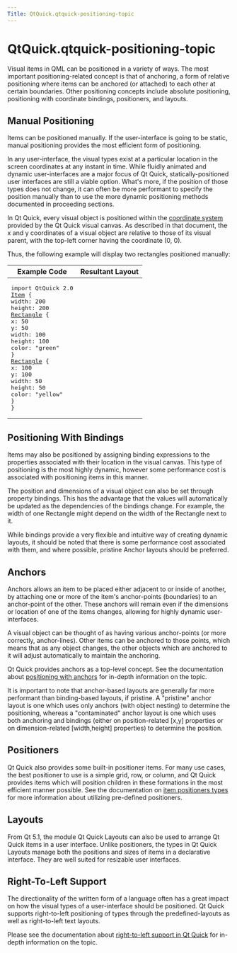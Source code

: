 ```yaml
---
Title: QtQuick.qtquick-positioning-topic
---
```


# QtQuick.qtquick-positioning-topic

<span class="subtitle"></span>
<!-- $$$qtquick-positioning-topic.html-description -->
<p>Visual items in QML can be positioned in a variety of ways. The most important positioning-related concept is that of anchoring, a form of relative positioning where items can be anchored (or attached) to each other at certain boundaries. Other positioning concepts include absolute positioning, positioning with coordinate bindings, positioners, and layouts.</p>
<h2 id="manual-positioning">Manual Positioning</h2>
<p>Items can be positioned manually. If the user-interface is going to be static, manual positioning provides the most efficient form of positioning.</p>
<p>In any user-interface, the visual types exist at a particular location in the screen coordinates at any instant in time. While fluidly animated and dynamic user-interfaces are a major focus of Qt Quick, statically-positioned user interfaces are still a viable option. What's more, if the position of those types does not change, it can often be more performant to specify the position manually than to use the more dynamic positioning methods documented in proceeding sections.</p>
<p>In Qt Quick, every visual object is positioned within the <a href="QtQuick.qtquick-visualcanvas-coordinates.md">coordinate system</a> provided by the Qt Quick visual canvas. As described in that document, the x and y coordinates of a visual object are relative to those of its visual parent, with the top-left corner having the coordinate (0, 0).</p>
<p>Thus, the following example will display two rectangles positioned manually:</p>
<table class="generic">
<thead><tr class="qt-style"><th >Example Code</th><th >Resultant Layout</th></tr></thead>
<tr valign="top"><td ><pre class="qml">import QtQuick 2.0
<span class="type"><a href="QtQuick.Item.md">Item</a></span> {
<span class="name">width</span>: <span class="number">200</span>
<span class="name">height</span>: <span class="number">200</span>
<span class="type"><a href="QtQuick.Rectangle.md">Rectangle</a></span> {
<span class="name">x</span>: <span class="number">50</span>
<span class="name">y</span>: <span class="number">50</span>
<span class="name">width</span>: <span class="number">100</span>
<span class="name">height</span>: <span class="number">100</span>
<span class="name">color</span>: <span class="string">&quot;green&quot;</span>
}
<span class="type"><a href="QtQuick.Rectangle.md">Rectangle</a></span> {
<span class="name">x</span>: <span class="number">100</span>
<span class="name">y</span>: <span class="number">100</span>
<span class="name">width</span>: <span class="number">50</span>
<span class="name">height</span>: <span class="number">50</span>
<span class="name">color</span>: <span class="string">&quot;yellow&quot;</span>
}
}</pre>
</td><td ><p class="centerAlign"><img src="https://developer.ubuntu.com/static/devportal_uploaded/3336517e-e7e0-4c6b-a4fe-c8db0c8f737b-../qtquick-positioning-topic/images/manual-layout.png" alt="" /></p></td></tr>
</table>
<h2 id="positioning-with-bindings">Positioning With Bindings</h2>
<p>Items may also be positioned by assigning binding expressions to the properties associated with their location in the visual canvas. This type of positioning is the most highly dynamic, however some performance cost is associated with positioning items in this manner.</p>
<p>The position and dimensions of a visual object can also be set through property bindings. This has the advantage that the values will automatically be updated as the dependencies of the bindings change. For example, the width of one Rectangle might depend on the width of the Rectangle next to it.</p>
<p>While bindings provide a very flexible and intuitive way of creating dynamic layouts, it should be noted that there is some performance cost associated with them, and where possible, pristine Anchor layouts should be preferred.</p>
<h2 id="anchors">Anchors</h2>
<p>Anchors allows an item to be placed either adjacent to or inside of another, by attaching one or more of the item's anchor-points (boundaries) to an anchor-point of the other. These anchors will remain even if the dimensions or location of one of the items changes, allowing for highly dynamic user-interfaces.</p>
<p>A visual object can be thought of as having various anchor-points (or more correctly, anchor-lines). Other items can be anchored to those points, which means that as any object changes, the other objects which are anchored to it will adjust automatically to maintain the anchoring.</p>
<p>Qt Quick provides anchors as a top-level concept. See the documentation about <a href="QtQuick.qtquick-positioning-anchors.md">positioning with anchors</a> for in-depth information on the topic.</p>
<p>It is important to note that anchor-based layouts are generally far more performant than binding-based layouts, if pristine. A &quot;pristine&quot; anchor layout is one which uses only anchors (with object nesting) to determine the positioning, whereas a &quot;contaminated&quot; anchor layout is one which uses both anchoring and bindings (either on position-related [x,y] properties or on dimension-related [width,height] properties) to determine the position.</p>
<h2 id="positioners">Positioners</h2>
<p>Qt Quick also provides some built-in positioner items. For many use cases, the best positioner to use is a simple grid, row, or column, and Qt Quick provides items which will position children in these formations in the most efficient manner possible. See the documentation on <a href="QtQuick.qtquick-positioning-layouts.md">item positioners types</a> for more information about utilizing pre-defined positioners.</p>
<h2 id="layouts">Layouts</h2>
<p>From Qt 5.1, the module Qt Quick Layouts can also be used to arrange Qt Quick items in a user interface. Unlike positioners, the types in Qt Quick Layouts manage both the positions and sizes of items in a declarative interface. They are well suited for resizable user interfaces.</p>
<h2 id="right-to-left-support">Right-To-Left Support</h2>
<p>The directionality of the written form of a language often has a great impact on how the visual types of a user-interface should be positioned. Qt Quick supports right-to-left positioning of types through the predefined-layouts as well as right-to-left text layouts.</p>
<p>Please see the documentation about <a href="QtQuick.qtquick-positioning-righttoleft.md">right-to-left support in Qt Quick</a> for in-depth information on the topic.</p>
<!-- @@@qtquick-positioning-topic.html -->
